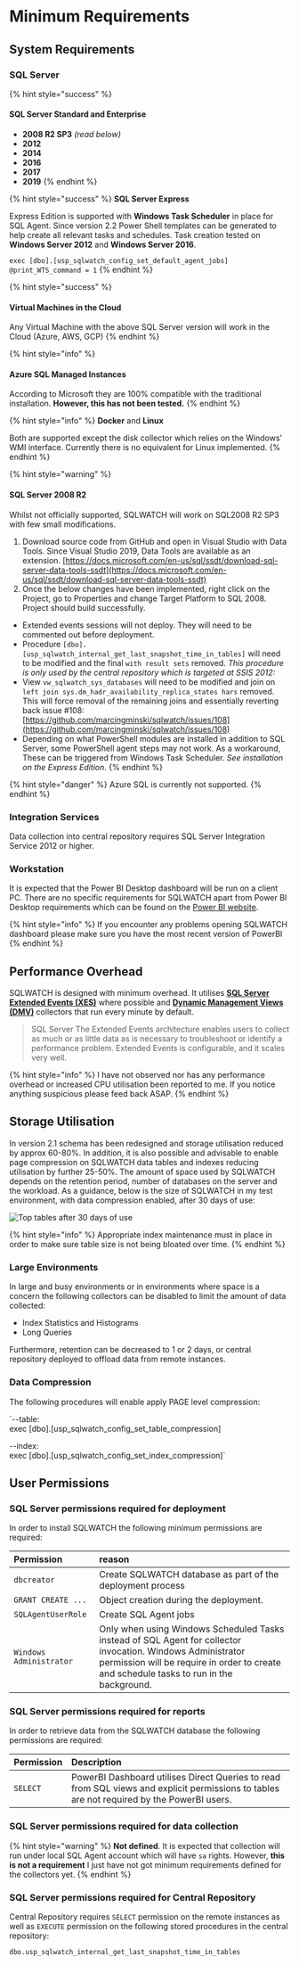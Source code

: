 # Minimum Requirements

## System Requirements

### SQL Server

{% hint style="success" %}
#### SQL Server Standard and Enterprise

* **2008 R2 SP3** _\(read below\)_
* **2012**
* **2014**
* **2016**
* **2017**
* **2019**
{% endhint %}

{% hint style="success" %}
**SQL Server Express**

Express Edition is supported with **Windows Task Scheduler** in place for SQL Agent. Since version 2.2 Power Shell templates can be generated to help create all relevant tasks and schedules. Task creation tested on **Windows Server 2012** and **Windows Server 2016**.

`exec [dbo].[usp_sqlwatch_config_set_default_agent_jobs] @print_WTS_command = 1`
{% endhint %}

{% hint style="success" %}
#### Virtual Machines in the Cloud

Any Virtual Machine with the above SQL Server version will work in the Cloud \(Azure, AWS, GCP\)
{% endhint %}

{% hint style="info" %}
#### Azure SQL Managed Instances 

According to Microsoft they are 100% compatible with the traditional installation. **However, this has not been tested.**
{% endhint %}

{% hint style="info" %}
**Docker** and **Linux** 

Both are supported except the disk collector which relies on the Windows' WMI interface. Currently there is no equivalent for Linux implemented.
{% endhint %}

{% hint style="warning" %}
#### SQL Server 2008 R2

Whilst not officially supported, SQLWATCH will work on SQL2008 R2 SP3 with few small modifications.

1. Download source code from GitHub and open in Visual Studio with Data Tools. Since Visual Studio 2019, Data Tools are available as an extension. [https://docs.microsoft.com/en-us/sql/ssdt/download-sql-server-data-tools-ssdt](https://docs.microsoft.com/en-us/sql/ssdt/download-sql-server-data-tools-ssdt)
2. Once the below changes have been implemented, right click on the Project, go to Properties and change Target Platform to SQL 2008. Project should build successfully.

* Extended events sessions will not deploy. They will need to be commented out before deployment.
* Procedure `[dbo].[usp_sqlwatch_internal_get_last_snapshot_time_in_tables]` will need to be modified and the final `with result sets` removed. _This procedure is only used by the central repository which is targeted at SSIS 2012:_
* View `vw_sqlwatch_sys_databases` will need to be modified and join on `left join sys.dm_hadr_availability_replica_states hars` removed. This will force removal of the remaining joins and essentially reverting back issue \#108: [https://github.com/marcingminski/sqlwatch/issues/108](https://github.com/marcingminski/sqlwatch/issues/108)
* Depending on what PowerShell modules are installed in addition to SQL Server, some PowerShell agent steps may not work. As a workaround, These can be triggered from Windows Task Scheduler. _See installation on the Express Edition_.
{% endhint %}

{% hint style="danger" %}
Azure SQL is currently not supported.
{% endhint %}

### Integration Services

Data collection into central repository requires SQL Server Integration Service 2012 or higher. 

### Workstation

It is expected that the Power BI Desktop dashboard will be run on a client PC. There are no specific requirements for SQLWATCH apart from Power BI Desktop requirements which can be found on the [Power BI website](https://docs.microsoft.com/en-us/power-bi/desktop-get-the-desktop#minimum-requirements).  

{% hint style="info" %}
If you encounter any problems opening SQLWATCH dashboard please make sure you have the most recent version of PowerBI
{% endhint %}

## Performance Overhead

SQLWATCH is designed with minimum overhead. It utilises [**SQL Server Extended Events \(XES\)**](https://docs.microsoft.com/en-us/sql/relational-databases/extended-events/extended-events) where possible and [**Dynamic Management Views \(DMV\)**](https://docs.microsoft.com/en-us/sql/relational-databases/system-dynamic-management-views/system-dynamic-management-views) collectors that run every minute by default.

> SQL Server The Extended Events architecture enables users to collect as much or as little data as is necessary to troubleshoot or identify a performance problem. Extended Events is configurable, and it scales very well.

{% hint style="info" %}
I have not observed nor has any performance overhead or increased CPU utilisation been reported to me. If you notice anything suspicious please feed back ASAP.
{% endhint %}

## Storage Utilisation

In version 2.1 schema has been redesigned and storage utilisation reduced by approx 60-80%. In addition, it is also possible and advisable to enable page compression on SQLWATCH data tables and indexes reducing utilisation by further 25-50%. The amount of space used by SQLWATCH depends on the retention period, number of databases on the server and the workload. As a guidance, below is the size of SQLWATCH in my test environment, with data compression enabled, after 30 days of use:

![Top tables after 30 days of use](../.gitbook/assets/image%20%2812%29.png)

{% hint style="info" %}
Appropriate index maintenance must in place in order to make sure table size is not being bloated over time.
{% endhint %}

### Large Environments

In large and busy environments or in environments where space is a concern the following collectors can be disabled to limit the amount of data collected:

* Index Statistics and Histograms 
* Long Queries

Furthermore, retention can be decreased to 1 or 2 days, or central repository deployed to offload data from remote instances.

### Data Compression

The following procedures will enable apply PAGE level compression:

`--table:  
exec [dbo].[usp_sqlwatch_config_set_table_compression]  
  
--index:  
exec [dbo].[usp_sqlwatch_config_set_index_compression]`

## User Permissions

### SQL Server permissions required for deployment

In order to install SQLWATCH the following minimum permissions are required:

| Permission | reason |
| :--- | :--- |
| `dbcreator` | Create SQLWATCH database as part of the deployment process |
| `GRANT CREATE ...` | Object creation during the deployment.  |
| `SQLAgentUserRole` | Create SQL Agent jobs |
| `Windows Administrator` | Only when using Windows Scheduled Tasks instead of SQL Agent for collector invocation. Windows Administrator permission will be require in order to create and schedule tasks to run in the background. |

### SQL Server permissions required for reports

In order to retrieve data from the SQLWATCH database the following permissions are required:

| Permission | Description |
| :--- | :--- |
| `SELECT` | PowerBI Dashboard utilises Direct Queries to read from SQL views and explicit permissions to tables are not required by the PowerBI users. |

### SQL Server permissions required for data collection

{% hint style="warning" %}
**Not defined**. It is expected that collection will run under local SQL Agent account which will have `sa` rights. However, **this is not a requirement** I just have not got minimum requirements defined for the collectors yet.
{% endhint %}

### SQL Server permissions required for Central Repository

Central Repository requires `SELECT` permission on the remote instances as well as `EXECUTE` permission on the following stored procedures in the central repository:

`dbo.usp_sqlwatch_internal_get_last_snapshot_time_in_tables`

